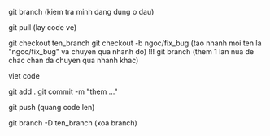 git branch (kiem tra minh dang dung o dau)

git pull (lay code ve)

git checkout ten_branch
git checkout -b ngoc/fix_bug (tao nhanh moi ten la "ngoc/fix_bug" va chuyen qua nhanh do)
!!! git branch (them 1 lan nua de chac chan da chuyen qua nhanh khac)

viet code

git add .
git commit -m "them ..."

git push (quang code len)

git branch -D ten_branch (xoa branch)



